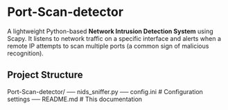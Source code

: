 # Port-Scan-detector
A lightweight Python-based **Network Intrusion Detection System** using Scapy. It listens to network traffic on a specific interface and alerts when a remote IP attempts to scan multiple ports (a common sign of malicious recognition).

## Project Structure
Port-Scan-detector/
── nids_sniffer.py 
── config.ini # Configuration settings
── README.md # This documentation
